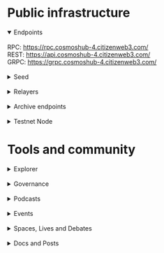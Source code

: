 # Public infrastructure 

<details open>
  <summary>Endpoints</summary>
  <br>
  RPC: <a href="https://rpc.cosmoshub-4.citizenweb3.com/">https://rpc.cosmoshub-4.citizenweb3.com/</a><br>
  REST: <a href="https://api.cosmoshub-4.citizenweb3.com/">https://api.cosmoshub-4.citizenweb3.com/</a><br>
  GRPC: <a href="https://grpc.cosmoshub-4.citizenweb3.com/">https://grpc.cosmoshub-4.citizenweb3.com/</a>
</details>
<br>
<details>
  <summary>Seed</summary>
  d567c93fa5b646c8cca8ba0a2d7499bca6aeba52@mainnet.seednode.citizenweb3.com:26656
</details>
<br>
<details>
  <summary>Relayers</summary>
</details>
<br>
<details>
  <summary>Archive endpoints</summary>
  RPC: <br>
  API: <br>
  GRPC: <br>
</details>
<br>
<details>
  <summary>Testnet Node</summary>
  https://staking.citizenweb3.com/chains/cosmostestnet
</details>

# Tools and community

<details>
  <summary>Explorer</summary>
  <a href="https://validatorinfo.com/networks">Validator Info/</a><br>
</details>
<br>
<details>
  <summary>Governance</summary>
  <a href="https://www.mintscan.io/cosmos/validators/cosmosvaloper1e859xaue4k2jzqw20cv6l7p3tmc378pc3k8g2u?sector=votes">Voting History</a><br>
</details>
<br>
<details>
  <summary>Podcasts</summary>
  <a href="https://www.citizenweb3.com/figment-network-governance">Governance and the Cosmos ecosystem with Gavin Birch</a><br>
  <a href="https://www.citizenweb3.com/game-of-zones">Bow ties and IBC with Jack Zampolin</a><br>
  <a href="https://www.citizenweb3.com/ethan-buchman-cosmos">The Now and Then of Cosmos with Ethan Buchman</a><br>
  <a href="https://www.citizenweb3.com/peng-tendermint">Management, power abuse and naming with Peng Zhong</a><br>
  <a href="https://www.citizenweb3.com/dogemos-keplr">Community, Dogecoin and privacy issues with Josh Lee</a><br>
  <a href="https://www.citizenweb3.com/billy-icf">DNA, funding and tattoo machines with Billy Rennekamp</a><br>
  <a href="https://www.citizenweb3.com/zarko">Research, consensus and verification with Zarko Milosevic</a><br>
  <a href="https://www.citizenweb3.com/dinezen-xmas">Denizen Cosmos: Xmas special 2020</a><br>
  <a href="https://www.citizenweb3.com/chjango">Memes, Wall Street and community marketing with Chjango Unchained</a><br>
  <a href="https://www.citizenweb3.com/tess">Software development, databases and cycling with Tess Rinearson</a><br>
  <a href="https://www.citizenweb3.com/cryptocito">The Cosmos, it's Might and Economics with Cryptocito</a><br>
  <a href="https://www.citizenweb3.com/emeris">Marketplaces, Motivation and Intuition with Gautier Marin</a><br>
  <a href="https://www.citizenweb3.com/sommelier">Cypherpunks, Product Management and Jack's Dog with Jack Zampolin</a><br>
  <a href="https://www.citizenweb3.com/coneydaddy">Tequila, Rock 'n' Roll and Cosmos with Coney Daddy</a><br>
  <a href="https://www.citizenweb3.com/jelena">Human Nature, Cencorship and the Free Market with Jelena Djuric</a><br>
  <a href="https://www.citizenweb3.com/youssefamrani">Social Capital, Consenus and Rewards with Youssef Amrani</a><br>
  <a href="https://www.citizenweb3.com/samhart">Perfect Governance, Art and Ethics with Sam Hart</a><br>
  <a href="https://www.citizenweb3.com/informal">Formal Verification, Innovation and Consensus with Zarko Milosevic</a><br>
  <a href="https://www.citizenweb3.com/ericwaisanen">Inflation, Game Theory and Token Value with Eric Waisanen</a><br>
  <a href="https://www.citizenweb3.com/jaekwon">Organised Censorship, the Society and the Truth with Jae Kwon</a><br>
  <a href="https://www.citizenweb3.com/denisfadeev">Tribalism, Cosmos and Tutorials with Denis Fadeev</a><br>
</details>
<br>
<details>
  <summary>Events</summary>
  <a href="https://blog.cosmos.network/hackatom-ru-2021-congratulations-to-the-winners-7632ae195517">HackAtom RU</a><br>
  <a href="https://www.youtube.com/watch?v=NZd3UUUWIpw">Cosmos po Ruski 2</a><br>
</details>
<br>
<details>
  <summary>Spaces, Lives and Debates</summary>
  <a href="https://twitter.com/i/spaces/1jMJgLQZOyPxL">Securing your node with Horcrux</a><br>
  <a href="https://www.youtube.com/watch?v=eLSS4wqkOj4&t">Atom 2.0</a><br>
  <a href="​https://www.youtube.com/watch?v=IuYFNmK0ZxY">Liquid Staking</a><br>
  <a href="https://www.youtube.com/watch?v=nf9Ty8JoTYc">Stablecoins</a><br>
  <a href="https://www.youtube.com/watch?v=peDRA7kEq0U&t">CosmWasm</a><br>
  <a href="https://www.youtube.com/watch?v=phrbilaLmPA&t">Cosmoverse</a><br>
  <a href="https://www.youtube.com/watch?v=RXMoF18bckU">Game of Chains</a><br>
  <a href="https://www.youtube.com/watch?v=RD0YQxhOQR4&t">Quality and Assurance, Testing</a><br>
</details>
<br>
<details>
  <summary>Docs and Posts</summary>
  <a href=""></a><br>
</details>
